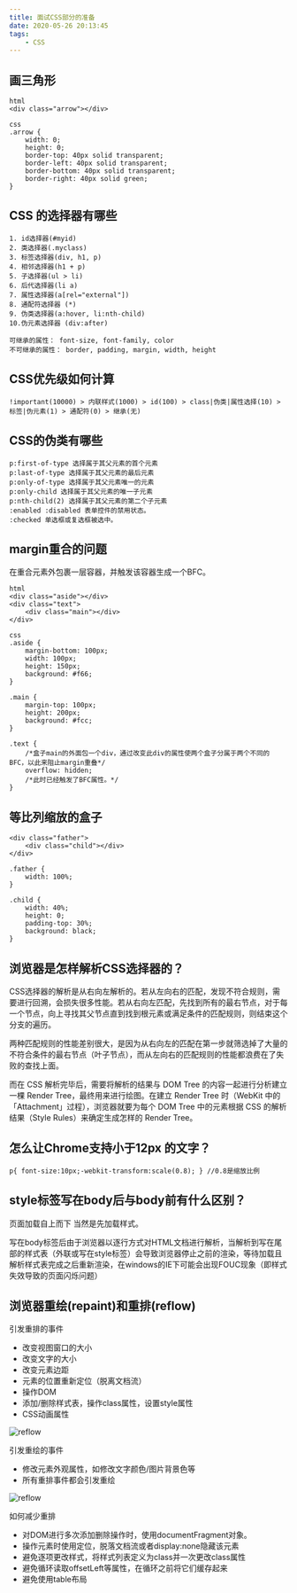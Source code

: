 ```yaml
---
title: 面试CSS部分的准备
date: 2020-05-26 20:13:45
tags:
    - CSS
---
```



## 画三角形

```
html
<div class="arrow"></div>

css
.arrow {
    width: 0;
    height: 0;
    border-top: 40px solid transparent;
    border-left: 40px solid transparent;
    border-bottom: 40px solid transparent;
    border-right: 40px solid green;
}
```

## CSS 的选择器有哪些

```
1. id选择器(#myid)
2. 类选择器(.myclass)
3. 标签选择器(div, h1, p)
4. 相邻选择器(h1 + p)
5. 子选择器(ul > li)
6. 后代选择器(li a)
7. 属性选择器(a[rel="external"])
8. 通配符选择器 (*)
9. 伪类选择器(a:hover, li:nth-child)
10.伪元素选择器 (div:after)

可继承的属性： font-size, font-family, color
不可继承的属性： border, padding, margin, width, height
```

## CSS优先级如何计算

```
!important(10000) > 内联样式(1000) > id(100) > class|伪类|属性选择(10) > 标签|伪元素(1) > 通配符(0) > 继承(无)
```

## CSS的伪类有哪些

```
p:first-of-type 选择属于其父元素的首个元素
p:last-of-type 选择属于其父元素的最后元素
p:only-of-type 选择属于其父元素唯一的元素
p:only-child 选择属于其父元素的唯一子元素
p:nth-child(2) 选择属于其父元素的第二个子元素
:enabled :disabled 表单控件的禁用状态。
:checked 单选框或复选框被选中。
```

## margin重合的问题

在重合元素外包裹一层容器，并触发该容器生成一个BFC。

```
html
<div class="aside"></div>
<div class="text">
    <div class="main"></div>
</div>

css
.aside {
    margin-bottom: 100px;
    width: 100px;
    height: 150px;
    background: #f66;
}

.main {
    margin-top: 100px;
    height: 200px;
    background: #fcc;
}

.text {
    /*盒子main的外面包一个div，通过改变此div的属性使两个盒子分属于两个不同的BFC，以此来阻止margin重叠*/
    overflow: hidden;
    /*此时已经触发了BFC属性。*/
}

```

## 等比列缩放的盒子

```
<div class="father">
    <div class="child"></div>
</div>

.father {
    width: 100%;
}

.child {
    width: 40%;
    height: 0;
    padding-top: 30%;
    background: black;
}
```

## 浏览器是怎样解析CSS选择器的？

CSS选择器的解析是从右向左解析的。若从左向右的匹配，发现不符合规则，需要进行回溯，会损失很多性能。若从右向左匹配，先找到所有的最右节点，对于每一个节点，向上寻找其父节点直到找到根元素或满足条件的匹配规则，则结束这个分支的遍历。

两种匹配规则的性能差别很大，是因为从右向左的匹配在第一步就筛选掉了大量的不符合条件的最右节点（叶子节点），而从左向右的匹配规则的性能都浪费在了失败的查找上面。

而在 CSS 解析完毕后，需要将解析的结果与 DOM Tree 的内容一起进行分析建立一棵 Render Tree，最终用来进行绘图。在建立 Render Tree 时（WebKit 中的「Attachment」过程），浏览器就要为每个 DOM Tree 中的元素根据 CSS 的解析结果（Style Rules）来确定生成怎样的 Render Tree。

## 怎么让Chrome支持小于12px 的文字？

```
p{ font-size:10px;-webkit-transform:scale(0.8); } //0.8是缩放比例
```

## style标签写在body后与body前有什么区别？

页面加载自上而下 当然是先加载样式。

写在body标签后由于浏览器以逐行方式对HTML文档进行解析，当解析到写在尾部的样式表（外联或写在style标签）会导致浏览器停止之前的渲染，等待加载且解析样式表完成之后重新渲染，在windows的IE下可能会出现FOUC现象（即样式失效导致的页面闪烁问题）

## 浏览器重绘(repaint)和重排(reflow)

引发重排的事件

* 改变视图窗口的大小
* 改变文字的大小
* 改变元素边距
* 元素的位置重新定位（脱离文档流）
* 操作DOM
* 添加/删除样式表，操作class属性，设置style属性
* CSS动画属性

![reflow](http://xuheng.inject.top/images/reflow_props.jpg)

引发重绘的事件

* 修改元素外观属性，如修改文字颜色/图片背景色等
* 所有重排事件都会引发重绘

![reflow](http://xuheng.inject.top/images/repaint_props.jpg)

如何减少重排

* 对DOM进行多次添加删除操作时，使用documentFragment对象。
* 操作元素时使用定位，脱落文档流或者display:none隐藏该元素
* 避免逐项更改样式，将样式列表定义为class并一次更改class属性
* 避免循环读取offsetLeft等属性，在循环之前将它们缓存起来
* 避免使用table布局